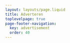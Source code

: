 ```yaml
---
layout: layouts/page.liquid
title: Adverteren
toplevelpage: true
page-footer-navigation:
  key: advertisement
  order: 40
---
```

